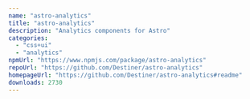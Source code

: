 ```yaml
---
name: "astro-analytics"
title: "astro-analytics"
description: "Analytics components for Astro"
categories:
  - "css+ui"
  - "analytics"
npmUrl: "https://www.npmjs.com/package/astro-analytics"
repoUrl: "https://github.com/Destiner/astro-analytics"
homepageUrl: "https://github.com/Destiner/astro-analytics#readme"
downloads: 2730
---
```


